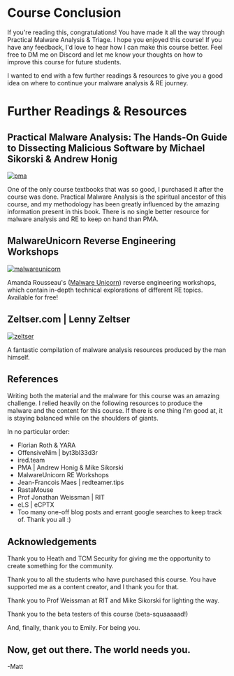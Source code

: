 # Course Conclusion

If you're reading this, congratulations! You have made it all the way through Practical Malware Analysis & Triage. I hope you enjoyed this course! If you have any feedback, I'd love to hear how I can make this course better. Feel free to DM me on Discord and let me know your thoughts on how to improve this course for future students.

I wanted to end with a few further readings & resources to give you a good idea on where to continue your malware analysis & RE journey. 

# Further Readings & Resources

## Practical Malware Analysis: The Hands-On Guide to Dissecting Malicious Software by Michael Sikorski & Andrew Honig

[![pma][pmabadge]][pma]

One of the only course textbooks that was so good, I purchased it after the course was done. Practical Malware Analysis is the spiritual ancestor of this course, and my methodology has been greatly influenced by the amazing information present in this book. There is no single better resource for malware analysis and RE to keep on hand than PMA.

## MalwareUnicorn Reverse Engineering Workshops

[![malwareunicorn][malwareunicornbadge]][malwareunicornlink] 

Amanda Rousseau's ([Malware Unicorn](https://twitter.com/malwareunicorn)) reverse engineering workshops, which contain in-depth technical explorations of different RE topics. Available for free! 


## Zeltser.com | Lenny Zeltser
[![zeltser][zeltserbadge]][zeltserlink]


A fantastic compilation of malware analysis resources produced by the man himself.

## References

Writing both the material and the malware for this course was an amazing challenge. I relied heavily on the following resources to produce the malware and the content for this course. If there is one thing I'm good at, it is staying balanced while on the shoulders of giants.

In no particular order:

- Florian Roth & YARA
- OffensiveNim | byt3bl33d3r
- ired.team
- PMA | Andrew Honig & Mike Sikorski
- MalwareUnicorn RE Workshops
- Jean-Francois Maes | redteamer.tips
- RastaMouse
- Prof Jonathan Weissman | RIT
- eLS | eCPTX
- Too many one-off blog posts and errant google searches to keep track of. Thank you all :)

## Acknowledgements

Thank you to Heath and TCM Security for giving me the opportunity to create something for the community.

Thank you to all the students who have purchased this course. You have supported me as a content creator, and I thank you for that.

Thank you to Prof Weissman at RIT and Mike Sikorski for lighting the way.

Thank you to the beta testers of this course (beta-squaaaaad!)

And, finally, thank you to Emily. For being you.

## Now, get out there. The world needs you.

-Matt


<!--
Links
-->
[malwareunicornlink]:https://malwareunicorn.org/#/ "Malware Unicorn RE Workshops ➶"

[pma]:https://www.amazon.com/Practical-Malware-Analysis-Hands-Dissecting/dp/1593272901 "Practical Malware Analysis ➶"

[zeltserlink]: https://zeltser.com/malicious-software/  "Zeltser.com ➶"



<!--
Badges
-->
[pmabadge]:https://img.shields.io/badge/PMA-On%20Amazon-367588.svg?style=for-the-badge
[malwareunicornbadge]:https://img.shields.io/badge/malwareunicorn-workshops-367588.svg?style=for-the-badge
[zeltserbadge]:https://img.shields.io/badge/Zeltser.com-367588.svg?style=for-the-badge
